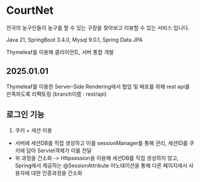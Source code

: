 # CourtNet
전국의 농구인들이 농구를 할 수 있는 구장을 찾아보고 리뷰할 수 있는 서비스 입니다.

Java 21, SpringBoot 3.4.0, Mysql 9.0.1, Spring Data JPA

Thymeleaf를 이용해 클라이언트, 서버 통합 개발

## 2025.01.01
Thymeleaf를 이용한 Server-Side Rendering에서 협업 및 배포를 위해 rest api를 만족하도록 리팩토링 (branch이름 : rest/api)

## 로그인 기능
1. 쿠키 + 세션 이용
- 서버에 세션DB를 직접 생성하고 이를 sessionManager를 통해 관리, 세션ID를 쿠키에 담아 Servlet객체가 이를 전달
- 위 과정을 간소화 -> Httpsession을 이용해 세션DB를 직접 생성하지 않고, Spring에서 제공하는 @SessionAttribute 어노테이션을 통해 다른 페이지에서 사용자에 대한 인증과정을 간소화


